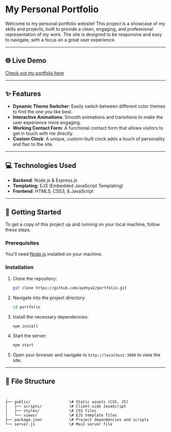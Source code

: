 # My Personal Portfolio

Welcome to my personal portfolio website! This project is a showcase of my skills and projects, built to provide a clean, engaging, and professional representation of my work. The site is designed to be responsive and easy to navigate, with a focus on a great user experience.

---
## 🌐 Live Demo
[Check out my portfolio here](https://portfolio-el3a.onrender.com/)

---
## ✨ Features
* **Dynamic Theme Switcher**: Easily switch between different color themes to find the one you like best.
* **Interactive Animations**: Smooth animations and transitions to make the user experience more engaging.
* **Working Contact Form**: A functional contact form that allows visitors to get in touch with me directly.
* **Custom Clock**: A unique, custom-built clock adds a touch of personality and flair to the site.

---
## 💻 Technologies Used
* **Backend**: Node.js & Express.js
* **Templating**: EJS (Embedded JavaScript Templating)
* **Frontend**: HTML5, CSS3, & JavaScript

---
## 🚀 Getting Started
To get a copy of this project up and running on your local machine, follow these steps.

### **Prerequisites**
You'll need [Node.js](https://nodejs.org/) installed on your machine.

### **Installation**
1.  Clone the repository:
    ```bash
    git clone https://github.com/ayehya2/portfolio.git
    ```
2.  Navigate into the project directory:
    ```bash
    cd portfolio
    ```
3.  Install the necessary dependencies:
    ```bash
    npm install
    ```
4.  Start the server:
    ```bash
    npm start
    ```
5.  Open your browser and navigate to `http://localhost:3000` to view the site.

---
## 📁 File Structure
````

.
├── public/                 \# Static assets (CSS, JS)
│   ├── scripts/            \# Client-side JavaScript
│   ├── styles/             \# CSS files
│   └── views/              \# EJS template files
├── package.json            \# Project dependencies and scripts
└── server.js               \# Main server file
